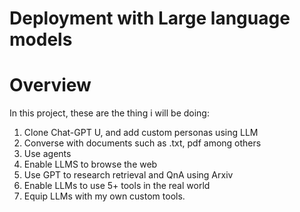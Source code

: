 # Deployment with Large language models

# Overview
In this project, these are the thing i will be doing:
1. Clone Chat-GPT U, and add custom personas using LLM
2. Converse with documents such as .txt, pdf among others
3. Use agents
4. Enable LLMS to browse the web
5. Use GPT to research retrieval and QnA using Arxiv
6. Enable LLMs to use 5+ tools in the real world
7. Equip LLMs with my own custom tools.

